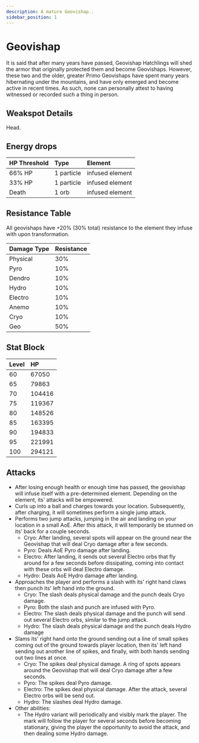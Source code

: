 ```yaml
---
description: A mature Geovishap..
sidebar_position: 1
---
```


# Geovishap

It is said that after many years have passed, Geovishap Hatchlings will shed the armor that originally protected them and become Geovishaps. However, these two and the older, greater Primo Geovishaps have spent many years hibernating under the mountains, and have only emerged and become active in recent times. As such, none can personally attest to having witnessed or recorded such a thing in person.

## Weakspot Details

Head.

## Energy drops

| HP Threshold | Type | Element |
| :--- | :--- | :--- |
| 66% HP | 1 particle | infused element 
| 33% HP | 1 particle | infused element
| Death | 1 orb | infused element

## Resistance Table

All geovishaps have +20% (30% total) resistance to the element they infuse with upon transformation.

| Damage Type | Resistance |
| :--- | :--- |
| Physical | 30% |
| Pyro | 10% |
| Dendro | 10% |
| Hydro | 10% |
| Electro | 10% |
| Anemo | 10% |
| Cryo | 10% |
| Geo | 50% |

## Stat Block

| Level | HP |
| :--- | :--- |
| 60 | 67050 |
| 65 | 79863 |
| 70 | 104416 |
| 75 | 119367 |
| 80 | 148526 |
| 85 | 163395 |
| 90 | 194833 |
| 95 | 221991 |
| 100 | 294121 |

## Attacks

* After losing enough health or enough time has passed, the geovishap will infuse itself with a pre-determined element. Depending on the element, its' attacks will be empowered.
* Curls up into a ball and charges towards your location. Subsequently, after charging, it will sometimes perform a single jump attack.
* Performs two jump attacks, jumping in the air and landing on your location in a small AoE. After this attack, it will temporarily be stunned on its' back for a couple seconds.
  * Cryo: After landing, several spots will appear on the ground near the Geovishap that will deal Cryo damage after a few seconds.
  * Pyro: Deals AoE Pyro damage after landing.
  * Electro: After landing, it sends out several Electro orbs that fly around for a few seconds before dissipating, coming into contact with these orbs will deal Electro damage.
  * Hydro: Deals AoE Hydro damage after landing.
* Approaches the player and performs a slash with its' right hand claws then punch its' left hand into the ground.
  * Cryo: The slash deals physical damage and the punch deals Cryo damage.
  * Pyro: Both the slash and punch are infused with Pyro.
  * Electro: The slash deals physical damage and the punch will send out several Electro orbs, similar to the jump attack.
  * Hydro: The slash deals physical damage and the punch deals Hydro damage
* Slams its' right hand onto the ground sending out a line of small spikes coming out of the ground towards player location, then its' left hand sending out another line of spikes, and finally, with both hands sending out two lines at once.
  * Cryo: The spikes deal physical damage. A ring of spots appears around the Geovishap that will deal Cryo damage after a few seconds.
  * Pyro: The spikes deal Pyro damage.
  * Electro: The spikes deal physical damage. After the attack, several Electro orbs will be send out.
  * Hydro: The slashes deal Hydro damage.
* Other abilities:
  * The Hydro variant will periodically and visibly mark the player. The mark will follow the player for several seconds before becoming stationary, giving the player the opportunity to avoid the attack, and then dealing some Hydro damage.

